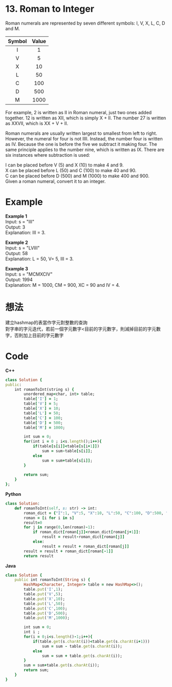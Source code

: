 # 13. Roman to Integer
Roman numerals are represented by seven different symbols: I, V, X, L, C, D and M.  

|  Symbol  |  Value  |
| :------:  | :------: |
|  I  |  1  |    
|  V  |  5  |
|  X  |  10  |  
|  L  |  50  |  
|  C  |  100  | 
|  D  |  500  |
|  M  |  1000  |  
For example, 2 is written as II in Roman numeral, just two ones added together. 12 is written as XII, which is simply X + II. The number 27 is written as XXVII, which is XX + V + II.  

Roman numerals are usually written largest to smallest from left to right. However, the numeral for four is not IIII. Instead, the number four is written as IV. Because the one is before the five we subtract it making four. The same principle applies to the number nine, which is written as IX. There are six instances where subtraction is used:  

I can be placed before V (5) and X (10) to make 4 and 9.   
X can be placed before L (50) and C (100) to make 40 and 90.   
C can be placed before D (500) and M (1000) to make 400 and 900.  
Given a roman numeral, convert it to an integer.  

 
# Example
**Example 1**   
Input: s = "III"  
Output: 3  
Explanation: III = 3.  

**Example 2**  
Input: s = "LVIII"  
Output: 58  
Explanation: L = 50, V= 5, III = 3.  

**Example 3**  
Input: s = "MCMXCIV"  
Output: 1994  
Explanation: M = 1000, CM = 900, XC = 90 and IV = 4.  

# 想法
建立hashmap的表當作字元對整數的查詢  
對字串的字元迭代，若前一個字元數字<目前的字元數字，則減掉目前的字元數字，否則加上目前的字元數字  

# Code
**C++**
```ruby
class Solution {
public:
    int romanToInt(string s) {
        unordered_map<char, int> table;
        table['I'] = 1;
        table['V'] = 5;
        table['X'] = 10;
        table['L'] = 50;
        table['C'] = 100;
        table['D'] = 500;
        table['M'] = 1000;

        int sum = 0;
        for(int i = 0 ; i<s.length();i++){
            if(table[s[i]]<table[s[i+1]])
                sum = sum-table[s[i]];
            else
                sum = sum+table[s[i]];
        }
        
        return sum;
    }
};
```
**Python**
```ruby
class Solution:
    def romanToInt(self, s: str) -> int:
        roman_dict = {"I":1, "V":5, "X":10, "L":50, "C":100, "D":500, "M":1000}
        roman = [i for i in s]
        result=0
        for j in range(0,len(roman)-1):
            if roman_dict[roman[j]]<roman_dict[roman[j+1]]:
                result = result-roman_dict[roman[j]]
            else:
                result = result + roman_dict[roman[j]]
        result = result + roman_dict[roman[-1]]
        return result
```
**Java**
```ruby
class Solution {
    public int romanToInt(String s) {
        HashMap<Character, Integer> table = new HashMap<>();
        table.put('I',1);
        table.put('V',5);
        table.put('X',10);
        table.put('L',50);
        table.put('C',100);
        table.put('D',500);
        table.put('M',1000);

        int sum = 0;
        int i ;
        for(i = 0;i<s.length()-1;i++){
            if(table.get(s.charAt(i))<table.get(s.charAt(i+1)))
                sum = sum - table.get(s.charAt(i));
            else
                sum = sum + table.get(s.charAt(i));
        }
        sum = sum+table.get(s.charAt(i));
        return sum;
    }
}
```
